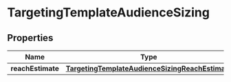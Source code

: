 
# TargetingTemplateAudienceSizing

## Properties
| Name | Type | Description | Notes |
| ------------ | ------------- | ------------- | ------------- |
| **reachEstimate** | [**TargetingTemplateAudienceSizingReachEstimate**](TargetingTemplateAudienceSizingReachEstimate.md) |  |  [optional] |



